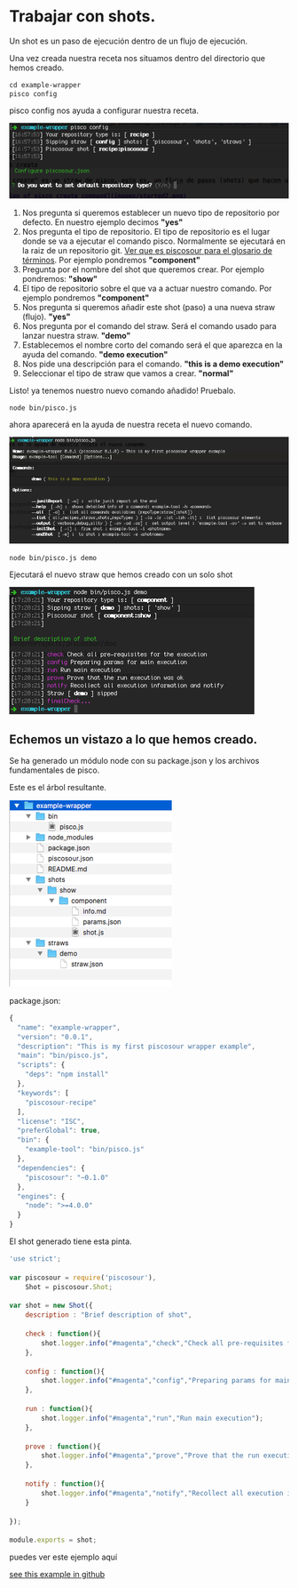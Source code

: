 # Trabajar con shots.

Un shot es un paso de ejecución dentro de un flujo de ejecución.

Una vez creada nuestra receta nos situamos dentro del directorio que hemos creado.

    cd example-wrapper
    pisco config
    
pisco config nos ayuda a configurar nuestra receta.

![configuring our recipe](images/started6.png)

1. Nos pregunta si queremos establecer un nuevo tipo de repositorio por defecto. En nuestro ejemplo decimos **"yes"**
2. Nos pregunta el tipo de repositorio. El tipo de repositorio es el lugar donde se va a ejecutar el comando pisco. Normalmente se ejecutará en la raiz de un repositorio git. [Ver que es piscosour para el glosario de términos](what_is_piscosour.md).
Por ejemplo pondremos **"component"**  
3. Pregunta por el nombre del shot que queremos crear. Por ejemplo pondremos: **"show"**
4. El tipo de repositorio sobre el que va a actuar nuestro comando. Por ejemplo pondremos **"component"**
5. Nos pregunta si queremos añadir este shot (paso) a una nueva straw (flujo). **"yes"**
6. Nos pregunta por el comando del straw. Será el comando usado para lanzar nuestra straw. **"demo"**
7. Establecemos el nombre corto del comando será el que aparezca en la ayuda del comando. **"demo execution"**
8. Nos pide una descripción para el comando. **"this is a demo execution"**
9. Seleccionar el tipo de straw que vamos a crear. **"normal"**

Listo! ya tenemos nuestro nuevo comando añadido! Pruebalo.

    node bin/pisco.js

ahora aparecerá en la ayuda de nuestra receta el nuevo comando.

![help is updated](images/started8.png)

    node bin/pisco.js demo

Ejecutará el nuevo straw que hemos creado con un solo shot

![first shot execution](images/started9.png)

## Echemos un vistazo a lo que hemos creado.

Se ha generado un módulo node con su package.json y los archivos fundamentales de pisco.

Este es el árbol resultante.

![recipe file tree](images/started7.png)
 
package.json:
```js
{
  "name": "example-wrapper",
  "version": "0.0.1",
  "description": "This is my first piscosour wrapper example",
  "main": "bin/pisco.js",
  "scripts": {
    "deps": "npm install"
  },
  "keywords": [
    "piscosour-recipe"
  ],
  "license": "ISC",
  "preferGlobal": true,
  "bin": {
    "example-tool": "bin/pisco.js"
  },
  "dependencies": {
    "piscosour": "~0.1.0"
  },
  "engines": {
    "node": ">=4.0.0"
  }
}
```

El shot generado tiene esta pinta.

```js
'use strict';

var piscosour = require('piscosour'),
    Shot = piscosour.Shot;

var shot = new Shot({
    description : "Brief description of shot",

    check : function(){
        shot.logger.info("#magenta","check","Check all pre-requisites for the execution");
    },

    config : function(){
        shot.logger.info("#magenta","config","Preparing params for main execution");
    },

    run : function(){
        shot.logger.info("#magenta","run","Run main execution");
    },

    prove : function(){
        shot.logger.info("#magenta","prove","Prove that the run execution was ok");
    },

    notify : function(){
        shot.logger.info("#magenta","notify","Recollect all execution information and notify");
    }

});

module.exports = shot;
```

puedes ver este ejemplo aquí

[see this example in github](https://github.com/cellsjs/piscosour-examples)
